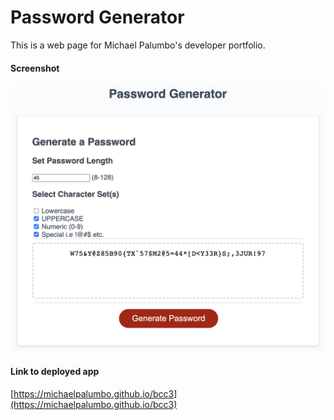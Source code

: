 # Password Generator
This is a web page for Michael Palumbo's developer portfolio. 

#### Screenshot
![](./assets/img/screenshot.png)

#### Link to deployed app
[https://michaelpalumbo.github.io/bcc3](https://michaelpalumbo.github.io/bcc3)